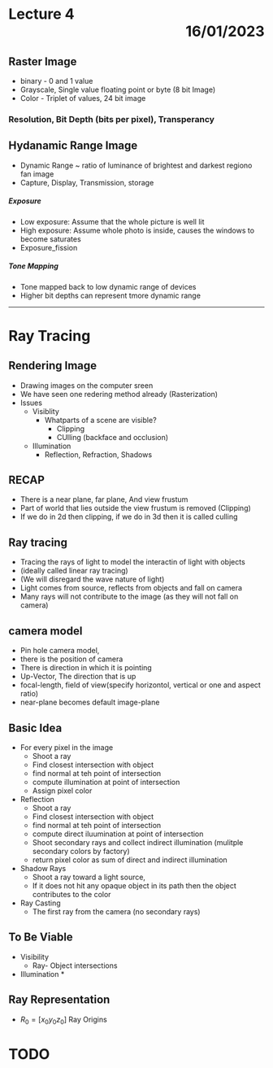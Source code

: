# Lecture 4 <div style='text-align:right;'> 16/01/2023 </div>

## Raster Image
- binary - 0 and 1 value
- Grayscale, Single value floating point or byte (8 bit Image)
- Color - Triplet of values, 24 bit image

### Resolution, Bit Depth (bits per pixel), Transperancy

## Hydanamic Range Image 
- Dynamic Range ~ ratio of luminance of brightest and darkest regiono fan image
- Capture, Display, Transmission, storage

##### Exposure
- Low exposure: Assume that the whole picture is well lit 
- High exposure: Assume whole photo is inside, causes the windows to become saturates
- Exposure_fission

##### Tone Mapping
- Tone mapped back to low dynamic range of devices
- Higher bit depths can represent tmore dynamic range

---------------------------------------

# Ray Tracing

## Rendering Image
- Drawing images on the computer sreen
- We have seen one redering method already (Rasterization)
- Issues
    * Visiblity
        + Whatparts of a scene are visible?
            + Clipping
            + CUlling (backface and occlusion)
    * Illumination
        + Reflection, Refraction, Shadows

## RECAP
- There is a near plane, far plane, And view frustum
- Part of world that lies outside the view frustum is removed (Clipping)
- If we do in 2d then clipping, if we do in 3d then it is called culling

## Ray tracing
- Tracing the rays of light to model the interactin of light with objects
- (ideally called linear ray tracing)
- (We will disregard the wave nature of light)
- Light comes from source, reflects from objects and fall on camera
- Many rays will not contribute to the image (as they will not fall on camera)

## camera model 
- Pin hole camera model, 
- there is the position of camera
- There is direction in which it is pointing
- Up-Vector, The direction that is up
- focal-length, field of view(specify horizontol, vertical or one and aspect ratio)
- near-plane becomes default image-plane

## Basic Idea
- For every pixel in the image
    * Shoot a ray
    * Find closest intersection with object
    * find normal at teh point of intersection
    * compute illumination at point of intersection
    * Assign pixel color
- Reflection
    * Shoot a ray
    * Find closest intersection with object
    * find normal at teh point of intersection
    * compute direct iluumination at point of intersection
    * Shoot secondary rays and collect indirect illumination (mulitple secondary colors by factory)
    * return pixel color as sum of direct and indirect illumination
- Shadow Rays
    * Shoot a ray toward a light source,
    * If it does not hit any opaque object in its path then the object contributes to the color
- Ray Casting
    * The first ray from the camera (no secondary rays)

## To Be Viable
- Visibility
    * Ray- Object intersections
- Illumination
    *

## Ray Representation
- $R_0 = [x_0 y_0 z_0]$ Ray Origins


# __TODO__
